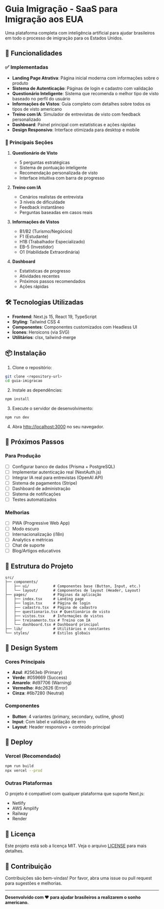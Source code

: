 # Guia Imigração - SaaS para Imigração aos EUA

Uma plataforma completa com inteligência artificial para ajudar brasileiros em todo o processo de imigração para os Estados Unidos.

## 🚀 Funcionalidades

### ✅ Implementadas

- **Landing Page Atrativa**: Página inicial moderna com informações sobre o produto
- **Sistema de Autenticação**: Páginas de login e cadastro com validação
- **Questionário Inteligente**: Sistema que recomenda o melhor tipo de visto baseado no perfil do usuário
- **Informações de Vistos**: Guia completo com detalhes sobre todos os tipos de visto americano
- **Treino com IA**: Simulador de entrevistas de visto com feedback personalizado
- **Dashboard**: Painel principal com estatísticas e ações rápidas
- **Design Responsivo**: Interface otimizada para desktop e mobile

### 🔄 Principais Seções

1. **Questionário de Visto**
   - 5 perguntas estratégicas
   - Sistema de pontuação inteligente
   - Recomendação personalizada de visto
   - Interface intuitiva com barra de progresso

2. **Treino com IA**
   - Cenários realistas de entrevista
   - 3 níveis de dificuldade
   - Feedback instantâneo
   - Perguntas baseadas em casos reais

3. **Informações de Vistos**
   - B1/B2 (Turismo/Negócios)
   - F1 (Estudante)
   - H1B (Trabalhador Especializado)
   - EB-5 (Investidor)
   - O1 (Habilidade Extraordinária)

4. **Dashboard**
   - Estatísticas de progresso
   - Atividades recentes
   - Próximos passos recomendados
   - Ações rápidas

## 🛠️ Tecnologias Utilizadas

- **Frontend**: Next.js 15, React 19, TypeScript
- **Styling**: Tailwind CSS 4
- **Componentes**: Componentes customizados com Headless UI
- **Ícones**: Heroicons (via SVG)
- **Utilitários**: clsx, tailwind-merge

## 📦 Instalação

1. Clone o repositório:
```bash
git clone <repository-url>
cd guia-imigracao
```

2. Instale as dependências:
```bash
npm install
```

3. Execute o servidor de desenvolvimento:
```bash
npm run dev
```

4. Abra [http://localhost:3000](http://localhost:3000) no seu navegador.

## 🎯 Próximos Passos

### Para Produção
- [ ] Configurar banco de dados (Prisma + PostgreSQL)
- [ ] Implementar autenticação real (NextAuth.js)
- [ ] Integrar IA real para entrevistas (OpenAI API)
- [ ] Sistema de pagamentos (Stripe)
- [ ] Dashboard de administração
- [ ] Sistema de notificações
- [ ] Testes automatizados

### Melhorias
- [ ] PWA (Progressive Web App)
- [ ] Modo escuro
- [ ] Internacionalização (i18n)
- [ ] Analytics e métricas
- [ ] Chat de suporte
- [ ] Blog/Artigos educativos

## 📁 Estrutura do Projeto

```
src/
├── components/
│   ├── ui/           # Componentes base (Button, Input, etc.)
│   └── layout/       # Componentes de layout (Header, Layout)
├── pages/            # Páginas da aplicação
│   ├── index.tsx     # Landing page
│   ├── login.tsx     # Página de login
│   ├── cadastro.tsx  # Página de cadastro
│   ├── questionario.tsx # Questionário de visto
│   ├── vistos.tsx    # Informações de vistos
│   ├── treinamento.tsx # Treino com IA
│   └── dashboard.tsx # Dashboard principal
├── lib/              # Utilitários e constantes
└── styles/           # Estilos globais
```

## 🎨 Design System

### Cores Principais
- **Azul**: #2563eb (Primary)
- **Verde**: #059669 (Success)
- **Amarelo**: #d97706 (Warning)
- **Vermelho**: #dc2626 (Error)
- **Cinza**: #6b7280 (Neutral)

### Componentes
- **Button**: 4 variantes (primary, secondary, outline, ghost)
- **Input**: Com label e validação de erro
- **Layout**: Header responsivo + conteúdo principal

## 🚀 Deploy

### Vercel (Recomendado)
```bash
npm run build
npx vercel --prod
```

### Outras Plataformas
O projeto é compatível com qualquer plataforma que suporte Next.js:
- Netlify
- AWS Amplify
- Railway
- Render

## 📄 Licença

Este projeto está sob a licença MIT. Veja o arquivo [LICENSE](LICENSE) para mais detalhes.

## 🤝 Contribuição

Contribuições são bem-vindas! Por favor, abra uma issue ou pull request para sugestões e melhorias.

---

**Desenvolvido com ❤️ para ajudar brasileiros a realizarem o sonho americano.**